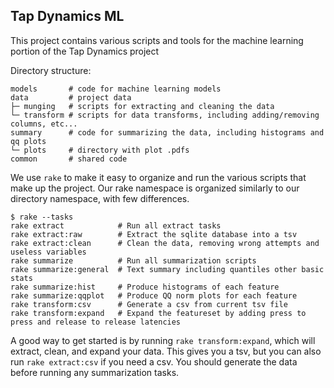 ## Tap Dynamics ML

This project contains various scripts and tools for the machine learning portion of the Tap Dynamics project

Directory structure:

```
models       # code for machine learning models
data         # project data
├─ munging   # scripts for extracting and cleaning the data
└─ transform # scripts for data transforms, including adding/removing columns, etc...
summary      # code for summarizing the data, including histograms and qq plots
└─ plots     # directory with plot .pdfs
common       # shared code
```

We use `rake` to make it easy to organize and run the various scripts that make up the project. Our rake namespace is organized similarly to our directory namespace, with few differences.

```
$ rake --tasks
rake extract            # Run all extract tasks
rake extract:raw        # Extract the sqlite database into a tsv
rake extract:clean      # Clean the data, removing wrong attempts and useless variables
rake summarize          # Run all summarization scripts
rake summarize:general  # Text summary including quantiles other basic stats
rake summarize:hist     # Produce histograms of each feature
rake summarize:qqplot   # Produce QQ norm plots for each feature
rake transform:csv      # Generate a csv from current tsv file
rake transform:expand   # Expand the featureset by adding press to press and release to release latencies
```

A good way to get started is by running `rake transform:expand`, which will extract, clean, and expand your data. This gives you a tsv, but you can also run `rake extract:csv` if you need a csv. You should generate the data before running any summarization tasks.
